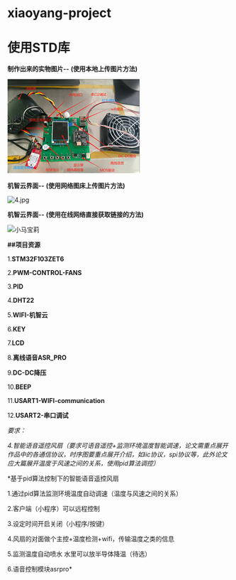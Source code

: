 # xiaoyang-project

# 使用STD库

**制作出来的实物图片--**
**(使用本地上传图片方法)**

![tupian2](/image/3%20-%20副本.png)

**机智云界面--**
**(使用网络图床上传图片方法)**

![4.jpg](https://s2.loli.net/2024/11/27/jx6w43OkzZBYAe9.png)

**机智云界面--**
**(使用在线网络直接获取链接的方法)**

![小马宝莉](https://img0.baidu.com/it/u=3954970294,164146518&fm=253&fmt=auto&app=138&f=JPEG?w=800&h=980)




**##项目资源**

1.**STM32F103ZET6**

2.**PWM-CONTROL-FANS**

3.**PID**

4.**DHT22**

5.**WIFI-机智云**

6.**KEY**

7.**LCD**

8.**离线语音ASR_PRO**

9.**DC-DC降压**

10.**BEEP**

11.**USART1-WIFI-communication**

12.**USART2-串口调试**


*要求：*

*4.智能语音遥控风扇（要求可语音遥控+监测环境温度智能调速，论文需重点展开作品中的各通信协议，时序图要重点展开介绍，如iic协议，spi协议等，此外论文应大篇展开温度于风速之间的关系，使用pid算法调控）*

*基于pid算法控制下的智能语音遥控风扇

1.通过pid算法监测环境温度自动调速（温度与风速之间的关系）

2.客户端（小程序）可以远程控制

3.设定时间开启关闭（小程序/按键）

4.风扇的对面做个主控+温度检测+wifi，传输温度之类的信息

5.监测温度自动喷水 水里可以放半导体降温（待选）

6.语音控制模块asrpro*






